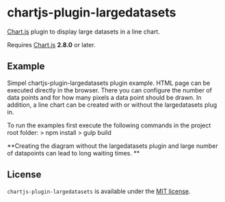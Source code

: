 # chartjs-plugin-largedatasets


[Chart.js](http://www.chartjs.org/) plugin to display large datasets in a line chart.

Requires [Chart.js](https://github.com/chartjs/Chart.js/releases) **2.8.0** or later.

## Example

Simpel chartjs-plugin-largedatasets plugin example. HTML page can be executed directly in the browser. There you can configure the number of data points and for how many pixels a data point should be drawn. In addition, a line chart can be created with or without the largedatasets plug in. 

To run the examples first execute the following commands in the project root folder:
    > npm install 
    > gulp build

**Creating the diagram without the largedatasets plugin and large number of datapoints can lead to long waiting times. **

## License
`chartjs-plugin-largedatasets` is available under the [MIT license](LICENSE.md).